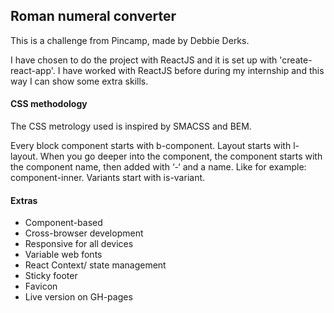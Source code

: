 ## Roman numeral converter

This is a challenge from Pincamp, made by Debbie Derks.


I have chosen to do the project with ReactJS and it is set up with 'create-react-app'. I have worked with ReactJS before during my internship and this way I can show some extra skills.
 
#### CSS methodology
The CSS metrology used is inspired by SMACSS and BEM.

Every block component starts with b-component. Layout starts with l-layout. When you go deeper into the component, the component starts with the component name, then added with ‘-‘ and a name. Like for example: component-inner. Variants start with is-variant.

#### Extras 

- Component-based
- Cross-browser development
- Responsive for all devices
- Variable web fonts
- React Context/ state management
- Sticky footer
- Favicon
- Live version on GH-pages
